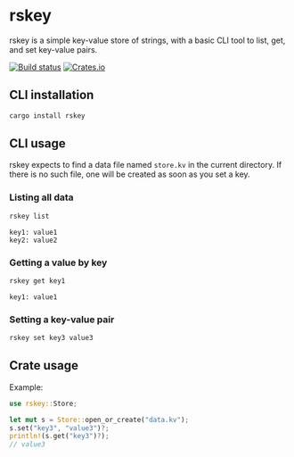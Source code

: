 # rskey

rskey is a simple key-value store of strings, with a basic CLI tool to list, get, and set key-value pairs.

[![Build status](https://github.com/bitfield/rskey/actions/workflows/ci.yml/badge.svg)](https://github.com/bitfield/rskey/actions/workflows/ci.yml)
[![Crates.io](https://img.shields.io/crates/v/rskey.svg)](https://crates.io/crates/rskey)

## CLI installation

```sh
cargo install rskey
```

## CLI usage 

rskey expects to find a data file named `store.kv` in the current directory. If there is no such file, one will be created as soon as you set a key.

### Listing all data

```sh
rskey list
```
```
key1: value1
key2: value2
```

### Getting a value by key

```sh
rskey get key1
```
```
key1: value1
```

### Setting a key-value pair

```sh
rskey set key3 value3
```

## Crate usage

Example:

```rust
use rskey::Store;

let mut s = Store::open_or_create("data.kv");
s.set("key3", "value3")?;
println!(s.get("key3")?);
// value3
```
